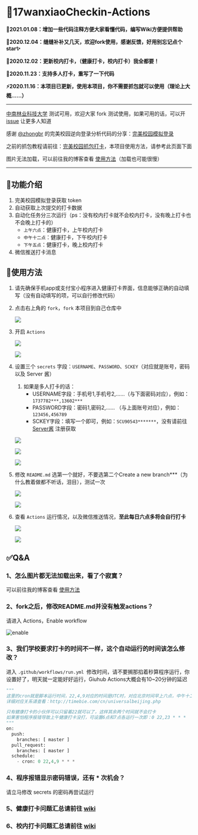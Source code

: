 # 🌈17wanxiaoCheckin-Actions

**🚀2021.01.08：增加一些代码注释方便大家看懂代码，编写Wiki方便提供帮助**

**🤺2020.12.04：缝缝补补又几天，欢迎fork使用，感谢反馈，好用别忘记点个star✨**

**🦄2020.12.02：更新校内打卡，（健康打卡，校内打卡）我全都要！**

**💫2020.11.23：支持多人打卡，重写了一下代码**

**⚡2020.11.16：本项目已更新，使用本项目，你不需要抓包就可以使用（理论上大概......）**

------

[中南林业科技大学](https://www.csuft.edu.cn/) 测试可用，欢迎大家 fork 测试使用，如果可用的话，可以开 [issue](https://github.com/ReaJason/17wanxiaoCheckin-Actions/issues) 让更多人知道

感谢 [@zhongbr](https://github.com/zhongbr) 的完美校园逆向登录分析代码的分享：[完美校园模拟登录](https://github.com/zhongbr/wanmei_campus)

之前的抓包教程请前往：[完美校园抓包打卡](https://github.com/ReaJason/17wanxiaoCheckin-Actions/blob/master/README_LAST.md)，本项目使用方法，请参考此页面下面

图片无法加载，可以前往我的博客查看 [使用方法](https://reajason.top/2020/06/28/17wanxiaoCheckin/#%E4%B8%89%E3%80%81%E4%BD%BF%E7%94%A8%E6%96%B9%E6%B3%95)（加载也可能很慢）

------

## 🌟功能介绍

1. 完美校园模拟登录获取 token
2. 自动获取上次提交的打卡数据
3. 自动化任务分三次运行（ps：没有校内打卡就不会校内打卡，没有晚上打卡也不会晚上打卡的）
   - `上午六点`：健康打卡，上午校内打卡
   - `中午十二点`：健康打卡，下午校内打卡
   - `下午五点`：健康打卡，晚上校内打卡
4. 微信推送打卡消息

## 💢使用方法

1. 请先确保手机app或支付宝小程序进入健康打卡界面，信息能够正确的自动填写（没有自动填写的项，可以自行修改代码）

2. 点击右上角的 `fork`，`fork` 本项目到自己仓库中

   

   ![](https://cdn.jsdelivr.net/gh/ReaJason/17wanxiaoCheckin-Actions/Pictures/click_fork.png)

   

3. 开启 `Actions`

   

   ![](https://cdn.jsdelivr.net/gh/ReaJason/17wanxiaoCheckin-Actions/Pictures/start_action.png)

   

   ![](https://cdn.jsdelivr.net/gh/ReaJason/17wanxiaoCheckin-Actions/Pictures/end_actions.png)

   

4. 设置三个 `secrets`  字段：`USERNAME`、`PASSWORD`、`SCKEY`（对应就是账号，密码以及 Server 酱）

   1. 如果是多人打卡的话：
      - USERNAME字段：手机号1,手机号2,......（与下面密码对应），例如：`1737782***,13602***`
      - PASSWORD字段：密码1,密码2,......  （与上面账号对应），例如：`123456,456789`
      - SCKEY字段：填写一个即可，例如：`SCU90543*******`，没有请前往 [Server酱](https://sc.ftqq.com/3.version) 注册获取

   

   ![](https://cdn.jsdelivr.net/gh/ReaJason/17wanxiaoCheckin-Actions/Pictures/new_secrets.png)

   

   ![](https://cdn.jsdelivr.net/gh/ReaJason/17wanxiaoCheckin-Actions/Pictures/secrets_details.png)

   

   ![](https://cdn.jsdelivr.net/gh/ReaJason/17wanxiaoCheckin-Actions/Pictures/end_secrets.png)

   

5. 修改 `README.md` 选第一个就好，不要选第二个Create a new branch***（为什么教着做都不听话，泪目），测试一次

   

   ![](https://cdn.jsdelivr.net/gh/ReaJason/17wanxiaoCheckin-Actions/Pictures/modify_readme.png)

   

   ![](https://cdn.jsdelivr.net/gh/ReaJason/17wanxiaoCheckin-Actions/Pictures/end_modify.png)

   

6. 查看 `Actions` 运行情况，以及微信推送情况，**至此每日六点多将会自行打卡**

   

   ![](https://cdn.jsdelivr.net/gh/ReaJason/17wanxiaoCheckin-Actions/Pictures/check_status.png)

   

   ![](https://cdn.jsdelivr.net/gh/ReaJason/17wanxiaoCheckin-Actions/Pictures/end_check.png)
  

## ✅Q&A

### 1、怎么图片都无法加载出来，看了个寂寞？

可以前往我的博客查看 [使用方法](https://reajason.top/2020/06/28/17wanxiaoCheckin/#%E4%B8%89%E3%80%81%E4%BD%BF%E7%94%A8%E6%96%B9%E6%B3%95)

### 2、fork之后，修改README.md并没有触发actions？

请进入 Actions，Enable workflow

![enable](https://cdn.jsdelivr.net/gh/LingSiKi/images/img/enable.png)

### 3、我们学校要求打卡的时间不一样，这个自动运行的时间该怎么修改？

进入 `.github/workflows/run.yml `修改时间，请不要搁那掐着秒算程序运行，你设置好了，明天就一定能好好运行，Giuhub Actions大概会有10~20分钟的延迟

```python
"""
这里的cron就是脚本运行时间，22,4,9对应的时间是UTC时，对应北京时间早上六点，中午十二点，下午五点
详细对应关系请查看：http://timebie.com/cn/universalbeijing.php

只有健康打卡的小伙伴可以只留着22就可以了，这样其余两个时间就不会打卡
如果害怕程序报错导致上午健康打卡没打，可设置6点和7点各运行一次即：0 22,23 * * *
"""
on:
  push:
    branches: [ master ]
  pull_request:
    branches: [ master ]
  schedule:
    - cron: 0 22,4,9 * * *
```

### 4、程序报错显示密码错误，还有 * 次机会？

请立马修改 secrets 的密码再尝试运行

### 5、健康打卡问题汇总请前往 [wiki](https://github.com/ReaJason/17wanxiaoCheckin-Actions/wiki#%E5%81%A5%E5%BA%B7%E6%89%93%E5%8D%A1%E5%B8%B8%E8%A7%81%E9%97%AE%E9%A2%98%E6%B1%87%E6%80%BB)

### 6、校内打卡问题汇总请前往 [wiki](https://github.com/ReaJason/17wanxiaoCheckin-Actions/wiki#%E6%A0%A1%E5%86%85%E6%89%93%E5%8D%A1%E5%B8%B8%E8%A7%81%E9%97%AE%E9%A2%98%E6%B1%87%E6%80%BB)
